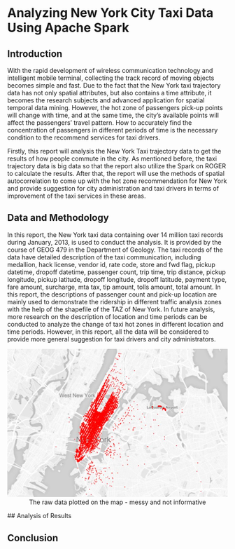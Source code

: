# Analyzing New York City Taxi Data Using Apache Spark
## Introduction
With the rapid development of wireless communication technology and intelligent mobile terminal, collecting the track record of moving objects becomes simple and fast. Due to the fact that the New York taxi trajectory data has not only spatial attributes, but also contains a time attribute, it becomes the research subjects and advanced application for spatial temporal data mining. However, the hot zone of passengers pick-up points will change with time, and at the same time, the city’s available points will affect the passengers’ travel pattern. How to accurately find the concentration of passengers in different periods of time is the necessary condition to the recommend services for taxi drivers. 

Firstly, this report will analysis the New York Taxi trajectory data to get the results of how people commute in the city. As mentioned before, the taxi trajectory data is big data so that the report also utilize the Spark on ROGER to calculate the results. After that, the report will use the methods of spatial autocorrelation to come up with the hot zone recommendation for New York and provide suggestion for city administration and taxi drivers in terms of improvement of the taxi services in these areas.
## Data and Methodology
In this report, the New York taxi data containing over 14 million taxi records during January, 2013, is used to conduct the analysis. It is provided by the course of GEOG 479 in the Department of Geology. The taxi records of the data have detailed description of the taxi communication, including medallion, hack license, vendor id, rate code, store and fwd flag, pickup datetime, dropoff datetime, passenger count, trip time, trip distance, pickup longitude, pickup latitude, dropoff longitude, dropoff latitude, payment type, fare amount, surcharge, mta tax, tip amount, tolls amount, total amount. In this report, the descriptions of passenger count and pick-up location are mainly used to demonstrate the ridership in different traffic analysis zones with the help of the shapefile of the TAZ of New York. In future analysis, more research on the description of location and time periods can be conducted to analyze the change of taxi hot zones in different location and time periods. However, in this report, all the data will be considered to provide more general suggestion for taxi drivers and city administrators.
<p align="center">
  <img src="https://github.com/xiekt1993/Portfolio/blob/master/Analyzing_New_York_City_Taxi_Data_Using_Apache_Spark/Capture.JPG" width="750"/>
  The raw data plotted on the map - messy and not informative
</p>
## Analysis of Results

## Conclusion

